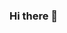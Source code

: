 ### Hi there 👋

<!--
**Shivanshdev12/Shivanshdev12** is a ✨ _special_ ✨ repository because its `README.md` (this file) appears on your GitHub profile.

# Hi, <img src="https://raw.githubusercontent.com/MartinHeinz/MartinHeinz/master/wave.gif" width="30px">

My name is Shivansh Mehrotra. You can find me on [![Linkedin](https://i.stack.imgur.com/gVE0j.png)](https://www.linkedin.com/in/shivansh-mehrotra-a5b0b9171/)

## 🔧 Technologies & Tools
![](https://img.shields.io/badge/Editor-VScode-informational?style=flat&logo=visual-studio-code&logoColor=white&color=2bbc8a)
![](https://img.shields.io/badge/Code-Cpp-informational?style=flat&logo=c%2B%2B&logoColor=white&color=2bbc8a)
![](https://img.shields.io/badge/Code-JavaScript-informational?style=flat&logo=javascript&logoColor=white&color=2bbc8a)
![](https://img.shields.io/badge/Code-Reactjs-informational?style=flat&logo=react.js&logoColor=white&color=2bbc8a)

## &#x1f4c8; GitHub Stats

<a href="https://github.com/Shivanshdev12/Shivanshdev12">
  <img align="center" src="https://github-readme-stats.vercel.app/api/top-langs/?username=Shivanshdev12&bg_color=282C34&text_color=ffffff&layout=compact" />
</a>
<a href="https://github.com/Shivanshdev12/Shivanshdev12">
  <img align="center" src="https://github-readme-stats.vercel.app/api?username=Shivanshdev12&hide=stars&show_icons=true&bg_color=282C34&text_color=ffffff" alt="Shivansh's Github stats" />
</a>

<!-- links to social media icons -->

<!-- icons with padding -->

[1.1]: http://i.imgur.com/0o48UoR.png (github icon with padding)

<!-- icons without padding -->

[1.2]: http://i.imgur.com/9I6NRUm.png (github icon without padding)
[2.2]: https://raw.githubusercontent.com/MartinHeinz/MartinHeinz/master/linkedin-3-16.png (LinkedIn icon without padding)


<!-- links to your social media accounts -->

[1]: https://github.com/Shivanshdev12
[2]: https://www.linkedin.com/in/shivansh-mehrotra-a5b0b9171/


<!-- Resources -->
<!-- Icons: https://simpleicons.org/ -->
<!-- GitHub Stats: https://github.com/anuraghazra/github-readme-stats -->
<!-- Emojis: https://emojipedia.org/emoji/ -->
<!-- HTML Emojis: https://www.fileformat.info/index.htm -->
<!-- Shields: https://shields.io/ -->
<!-- Awesome GitHub Profile README: https://github.com/abhisheknaiidu/awesome-github-profile-readme -->
